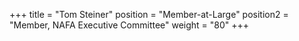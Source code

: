 +++
title     = "Tom Steiner"
position  = "Member-at-Large"
position2 = "Member, NAFA Executive Committee"
weight    = "80"
+++

